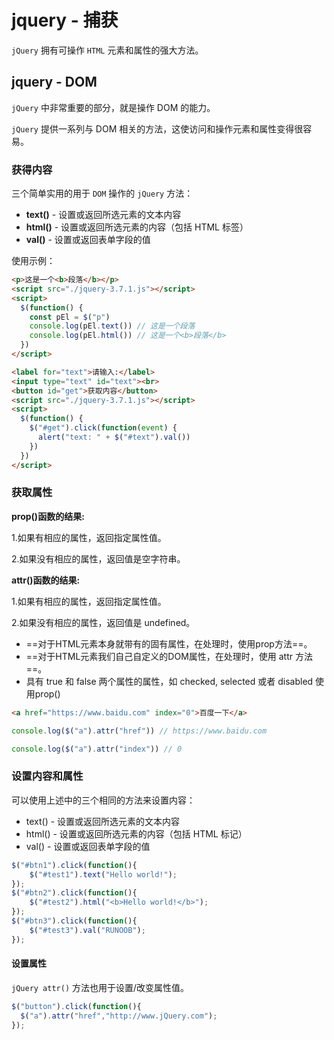 # jquery - 捕获

`jQuery` 拥有可操作 `HTML` 元素和属性的强大方法。

## jquery - DOM

`jQuery` 中非常重要的部分，就是操作 DOM 的能力。

`jQuery` 提供一系列与 DOM 相关的方法，这使访问和操作元素和属性变得很容易。

### 获得内容

三个简单实用的用于 `DOM` 操作的 `jQuery` 方法：

- **text()** - 设置或返回所选元素的文本内容
- **html()** - 设置或返回所选元素的内容（包括 HTML 标签）
- **val()** - 设置或返回表单字段的值

使用示例：

```html
<p>这是一个<b>段落</b></p>
<script src="./jquery-3.7.1.js"></script>
<script>
  $(function() {
    const pEl = $("p")
    console.log(pEl.text()) // 这是一个段落
    console.log(pEl.html()) // 这是一个<b>段落</b>
  })
</script>
```

```html
<label for="text">请输入:</label>
<input type="text" id="text"><br>
<button id="get">获取内容</button>
<script src="./jquery-3.7.1.js"></script>
<script>
  $(function() {
    $("#get").click(function(event) {
      alert("text: " + $("#text").val())
    })
  })
</script>
```



### 获取属性

**prop()函数的结果:**

   1.如果有相应的属性，返回指定属性值。

   2.如果没有相应的属性，返回值是空字符串。

**attr()函数的结果:**

   1.如果有相应的属性，返回指定属性值。

   2.如果没有相应的属性，返回值是 undefined。

- ==对于HTML元素本身就带有的固有属性，在处理时，使用prop方法==。
- ==对于HTML元素我们自己自定义的DOM属性，在处理时，使用 attr 方法==。
- 具有 true 和 false 两个属性的属性，如 checked, selected 或者 disabled 使用prop()

```html
<a href="https://www.baidu.com" index="0">百度一下</a>
```

```js
console.log($("a").attr("href")) // https://www.baidu.com
```

```js
console.log($("a").attr("index")) // 0
```



### 设置内容和属性

可以使用上述中的三个相同的方法来设置内容：

- text() - 设置或返回所选元素的文本内容
- html() - 设置或返回所选元素的内容（包括 HTML 标记）
- val() - 设置或返回表单字段的值

```js
$("#btn1").click(function(){
    $("#test1").text("Hello world!");
});
$("#btn2").click(function(){
    $("#test2").html("<b>Hello world!</b>");
});
$("#btn3").click(function(){
    $("#test3").val("RUNOOB");
});
```

#### 设置属性

`jQuery attr()` 方法也用于设置/改变属性值。

```js
$("button").click(function(){
  $("a").attr("href","http://www.jQuery.com");
});
```

